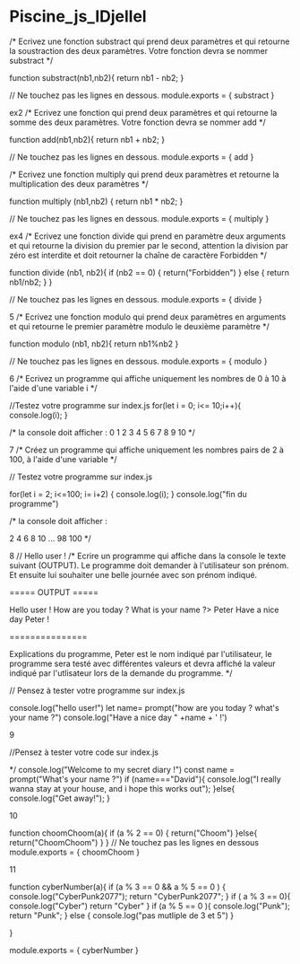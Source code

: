 # Piscine_js_IDjellel
/* Ecrivez une fonction substract qui prend deux paramètres et qui retourne la soustraction des deux paramètres. Votre fonction devra se nommer substract */

function substract(nb1,nb2){
return nb1 - nb2;
}

// Ne touchez pas les lignes en dessous.
module.exports = {
  substract
}

ex2
/* Ecrivez une fonction qui prend deux paramètres et qui retourne la somme des deux paramètres. Votre fonction devra se nommer add */

function add(nb1,nb2){
return nb1 + nb2;
}

// Ne touchez pas les lignes en dessous.
module.exports = {
  add
}

/* Ecrivez une fonction multiply qui prend deux paramètres et retourne la multiplication des deux paramètres */


function multiply (nb1,nb2) {
return nb1 * nb2; 
}

// Ne touchez pas les lignes en dessous.
module.exports = {
  multiply
}

ex4
/* Ecrivez une fonction divide qui prend en paramètre deux arguments et qui retourne la division du premier par le second, attention la division par zéro est interdite et doit retourner la chaîne de caractère Forbidden */

function divide (nb1, nb2){
if (nb2 == 0) {
  return("Forbidden")
} else {
  return nb1/nb2;
  }
}

// Ne touchez pas les lignes en dessous.
module.exports = {
  divide
}

5
/* Ecrivez une fonction modulo qui prend deux paramètres en arguments et qui retourne le premier paramètre modulo le deuxième paramètre */

function modulo (nb1, nb2){
return nb1%nb2
  }

// Ne touchez pas les lignes en dessous.
module.exports = {
  modulo
}

6
/* Ecrivez un programme qui affiche uniquement les nombres de 0 à 10 à l'aide d'une variable i */

//Testez votre programme sur index.js
for(let i = 0; i<= 10;i++){
 console.log(i);
}


/* la console doit afficher  :
0
1
2
3
4
5
6
7
8
9
10
*/

7 
/* Créez un programme qui affiche uniquement les nombres pairs de 2 à 100, à l'aide d'une variable */

// Testez votre programme sur index.js


for(let i = 2; i<=100; i= i+2) {
 console.log(i);
}
console.log("fin du programme")


/* la console doit afficher  :

2
4
6
8
10
...
98
100
*/

8
// Hello user ! 
/* Ecrire un programme qui affiche dans la console le texte suivant (OUTPUT).
Le programme doit demander à l'utilisateur son prénom. Et ensuite lui souhaiter une belle journée avec son prénom indiqué.

===== OUTPUT =====

Hello user !
How are you today ? What is your name ?> Peter
Have a nice day Peter !

===============

Explications du programme, Peter est le nom indiqué par l'utilisateur, le programme sera testé avec différentes valeurs et devra affiché la valeur indiqué par l'utlisateur lors de la demande du programme.
*/


// Pensez à tester votre programme sur index.js

console.log("hello user!")
let name= prompt("how are you today ? what's your name ?")
console.log("Have a nice day " +name + ' !')

9

//Pensez à tester votre code sur index.js

  */
console.log("Welcome to my secret diary !")
const name = prompt("What's your name ?")
if (name==="David"){
  console.log("I really wanna stay at your house, and i hope this works out");
}else{
  console.log("Get away!");
}

10


function choomChoom(a){
  if (a % 2 == 0) {
     return("Choom")
  }else{
   return("ChoomChoom")
  }
}
// Ne touchez pas les lignes en dessous
module.exports = {
  choomChoom
}

11

function cyberNumber(a){
if (a % 3 == 0 && a % 5 == 0  ) {
  console.log("CyberPunk2077");
  return "CyberPunk2077";
}  if ( a % 3 == 0){
  console.log("Cyber")
  return "Cyber"
} if (a % 5 == 0 ){
  console.log("Punk");
  return "Punk";
}  else {
console.log("pas mutliple de 3 et 5")
}

}

module.exports = {
  cyberNumber
}
